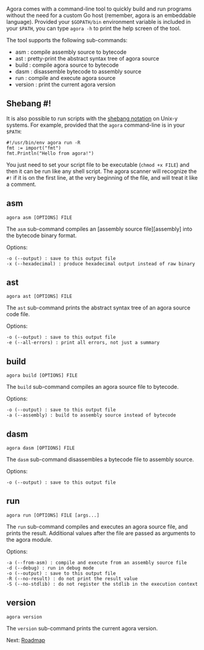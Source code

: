 Agora comes with a command-line tool to quickly build and run programs without the need for a custom Go host (remember, agora is an embeddable language). Provided your `$GOPATH/bin` environment variable is included in your `$PATH`, you can type `agora -h` to print the help screen of the tool.

The tool supports the following sub-commands:

* asm : compile assembly source to bytecode
* ast : pretty-print the abstract syntax tree of agora source
* build : compile agora source to bytecode
* dasm : disassemble bytecode to assembly source
* run : compile and execute agora source
* version : print the current agora version

## Shebang #!

It is also possible to run scripts with the [shebang notation][shebang] on Unix-y systems. For example, provided that the `agora` command-line is in your `$PATH`:

```
#!/usr/bin/env agora run -R
fmt := import("fmt")
fmt.Println("Hello from agora!")
```

You just need to set your script file to be executable (`chmod +x FILE`) and then it can be run like any shell script. The agora scanner will recognize the `#!` if it is on the first line, at the very beginning of the file, and will treat it like a comment.

## asm

`agora asm [OPTIONS] FILE`

The `asm` sub-command compiles an [assembly source file][assembly] into the bytecode binary format.

Options:

```
-o (--output) : save to this output file
-x (--hexadecimal) : produce hexadecimal output instead of raw binary
```

## ast

`agora ast [OPTIONS] FILE`

The `ast` sub-command prints the abstract syntax tree of an agora source code file.

Options:

```
-o (--output) : save to this output file
-e (--all-errors) : print all errors, not just a summary
```

## build

`agora build [OPTIONS] FILE`

The `build` sub-command compiles an agora source file to bytecode.

Options:

```
-o (--output) : save to this output file
-a (--assembly) : build to assembly source instead of bytecode
```

## dasm

`agora dasm [OPTIONS] FILE`

The `dasm` sub-command disassembles a bytecode file to assembly source.

Options:

```
-o (--output) : save to this output file
```

## run

`agora run [OPTIONS] FILE [args...]`

The `run` sub-command compiles and executes an agora source file, and prints the result. Additional values after the file are passed as arguments to the agora module.

Options:

```
-a (--from-asm) : compile and execute from an assembly source file
-d (--debug) : run in debug mode
-o (--output) : save to this output file
-R (--no-result) : do not print the result value
-S (--no-stdlib) : do not register the stdlib in the execution context
```

## version

`agora version`

The `version` sub-command prints the current agora version.

Next: [Roadmap][next]

[next]: https://github.com/PuerkitoBio/agora/wiki/Roadmap
[shebang]: http://en.wikipedia.org/wiki/Shebang_(Unix)

